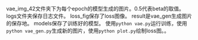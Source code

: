 vae_img_42文件夹下为每个epoch的模型生成的图片。0.5代表beta的取值。
logs文件夹保存日志文件。
loss_fig保存了loss图像。
result是vae_gen生成图片的保存地。
models保存了训练好的模型。
使用```python vae.py```运行训练，使用```python vae_gen.py```生成新的图片，使用```python plot.py```绘制loss图。。